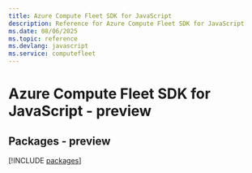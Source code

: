 ```yaml
---
title: Azure Compute Fleet SDK for JavaScript
description: Reference for Azure Compute Fleet SDK for JavaScript
ms.date: 08/06/2025
ms.topic: reference
ms.devlang: javascript
ms.service: computefleet
---
```

# Azure Compute Fleet SDK for JavaScript - preview
## Packages - preview
[!INCLUDE [packages](compute-fleet-index.md)]